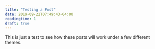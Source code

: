 ```yaml
---
title: "Testing a Post"
date: 2019-09-22T07:49:43-04:00
readingtime: 1
draft: true
---
```

This is just a test to see how these posts will work under a few different themes.
